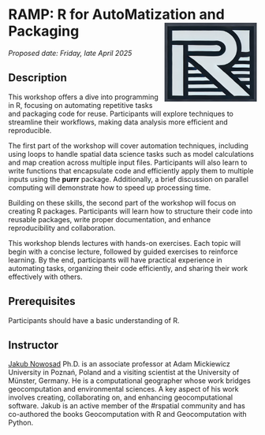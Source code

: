 # RAMP: R for AutoMatization and Packaging <img src="logo.webp" align="right" height="160" alt="" />

*Proposed date: Friday, late April 2025*

## Description

This workshop offers a dive into programming in R, focusing on automating repetitive tasks and packaging code for reuse. 
Participants will explore techniques to streamline their workflows, making data analysis more efficient and reproducible.

The first part of the workshop will cover automation techniques, including using loops to handle spatial data science tasks such as model calculations and map creation across multiple input files. 
Participants will also learn to write functions that encapsulate code and efficiently apply them to multiple inputs using the **purrr** package. 
Additionally, a brief discussion on parallel computing will demonstrate how to speed up processing time.

Building on these skills, the second part of the workshop will focus on creating R packages. 
Participants will learn how to structure their code into reusable packages, write proper documentation, and enhance reproducibility and collaboration.

This workshop blends lectures with hands-on exercises. 
Each topic will begin with a concise lecture, followed by guided exercises to reinforce learning. 
By the end, participants will have practical experience in automating tasks, organizing their code efficiently, and sharing their work effectively with others.

## Prerequisites

Participants should have a basic understanding of R.

## Instructor

[Jakub Nowosad](https://jakubnowosad.com/) Ph.D. is an associate professor at Adam Mickiewicz University in Poznań, Poland and a visiting scientist at the University of Münster, Germany.
He is a computational geographer whose work bridges geocomputation and environmental sciences. 
A key aspect of his work involves creating, collaborating on, and enhancing geocomputational software. 
Jakub is an active member of the #rspatial community and has co-authored the books Geocomputation with R and Geocomputation with Python.